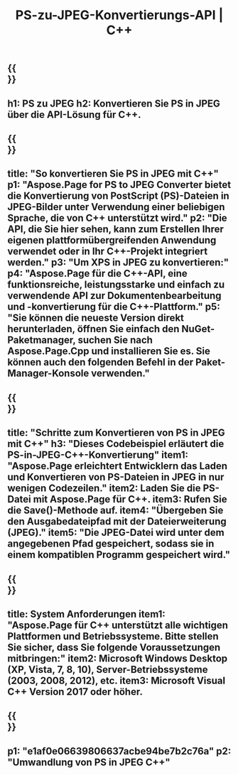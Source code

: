 ﻿---
translation: true
template: /_templates/_conversion-child-cpp.md
title: PS-zu-JPEG-Konvertierungs-API | C++
url: /cpp/conversion/ps-to-jpeg/
description: PS-zu-JPEG-Konvertierung bereitgestellt von Aspose.Page für die C++-API-Lösung. Funktioniert in C++ Runtime Environment für Windows 32 Bit, Windows 64 Bit und Linux 64 Bit.
informat: PS
outformat: JPEG
otherformats: XPS EPS
---

{{<section banner>}}
---
h1: PS zu JPEG
h2: Konvertieren Sie PS in JPEG über die API-Lösung für C++.
---

{{<section overview>}}
---
title: "So konvertieren Sie PS in JPEG mit C++"
p1: "Aspose.Page for PS to JPEG Converter bietet die Konvertierung von PostScript (PS)-Dateien in JPEG-Bilder unter Verwendung einer beliebigen Sprache, die von C++ unterstützt wird."
p2: "Die API, die Sie hier sehen, kann zum Erstellen Ihrer eigenen plattformübergreifenden Anwendung verwendet oder in Ihr C++-Projekt integriert werden."
p3: "Um XPS in JPEG zu konvertieren:"
p4: "Aspose.Page für die C++-API, eine funktionsreiche, leistungsstarke und einfach zu verwendende API zur Dokumentenbearbeitung und -konvertierung für die C++-Plattform."
p5: "Sie können die neueste Version direkt herunterladen, öffnen Sie einfach den NuGet-Paketmanager, suchen Sie nach Aspose.Page.Cpp und installieren Sie es. Sie können auch den folgenden Befehl in der Paket-Manager-Konsole verwenden."
---

{{<section feature1>}}
---
title: "Schritte zum Konvertieren von PS in JPEG mit C++"
h3: "Dieses Codebeispiel erläutert die PS-in-JPEG-C++-Konvertierung"
item1: "Aspose.Page erleichtert Entwicklern das Laden und Konvertieren von PS-Dateien in JPEG in nur wenigen Codezeilen."
item2: Laden Sie die PS-Datei mit Aspose.Page für C++.
item3: Rufen Sie die Save()-Methode auf.
item4: "Übergeben Sie den Ausgabedateipfad mit der Dateierweiterung (JPEG)."
item5: "Die JPEG-Datei wird unter dem angegebenen Pfad gespeichert, sodass sie in einem kompatiblen Programm gespeichert wird."
---

{{<section feature2>}}
---
title: System Anforderungen
item1: "Aspose.Page für C++ unterstützt alle wichtigen Plattformen und Betriebssysteme. Bitte stellen Sie sicher, dass Sie folgende Voraussetzungen mitbringen:"
item2: Microsoft Windows Desktop (XP, Vista, 7, 8, 10), Server-Betriebssysteme (2003, 2008, 2012), etc.
item3: Microsoft Visual C++ Version 2017 oder höher.
---

{{<section gist>}}
---
p1: "e1af0e06639806637acbe94be7b2c76a"
p2: "Umwandlung von PS in JPEG C++"
---
